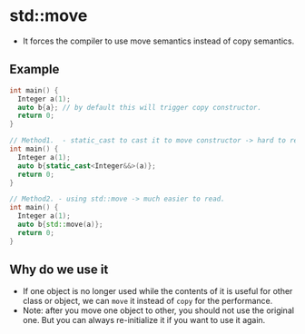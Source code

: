 # std::move
- It forces the compiler to use move semantics instead of copy semantics.


## Example
```cpp
int main() {
  Integer a(1);
  auto b{a}; // by default this will trigger copy constructor.
  return 0;
}

// Method1.  - static_cast to cast it to move constructor -> hard to read.
int main() {
  Integer a(1);
  auto b{static_cast<Integer&&>(a)};
  return 0;
}

// Method2. - using std::move -> much easier to read.
int main() {
  Integer a(1);
  auto b{std::move(a)};
  return 0;
}
```

## Why do we use it
- If one object is no longer used while the contents of it is useful for other class or object, we can `move` it instead of `copy` for the performance.
- Note: after you move one object to other, you should not use the original one. But you can always re-initialize it if you want to use it again.